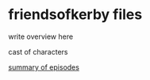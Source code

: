 # friendsofkerby files

write overview here

cast of characters

[summary of episodes](https://docs.google.com/spreadsheets/d/1nntdSJPeZHKMxTlouBW1zJCsY8Zw4SFjiuBopCjeL_g/edit?usp=sharing)
